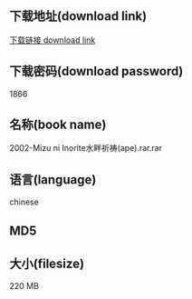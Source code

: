 ## 下载地址(download link)
[下载链接 download link](https://tutu365.netlify.app/?s=2002-Mizu+ni+Inorite%E6%B0%B4%E7%95%94%E7%A5%88%E7%A5%B7%28ape%29.rar)

## 下载密码(download password)
1866

## 名称(book name)
2002-Mizu ni Inorite水畔祈祷(ape).rar.rar

## 语言(language)
chinese

## MD5


## 大小(filesize)
220 MB
